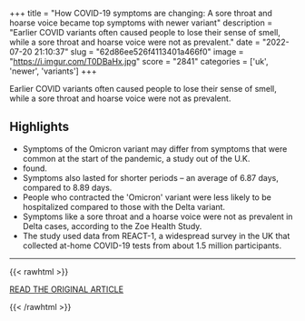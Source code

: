 +++
title = "How COVID-19 symptoms are changing: A sore throat and hoarse voice became top symptoms with newer variant"
description = "Earlier COVID variants often caused people to lose their sense of smell, while a sore throat and hoarse voice were not as prevalent."
date = "2022-07-20 21:10:37"
slug = "62d86ee526f4113401a466f0"
image = "https://i.imgur.com/T0DBaHx.jpg"
score = "2841"
categories = ['uk', 'newer', 'variants']
+++

Earlier COVID variants often caused people to lose their sense of smell, while a sore throat and hoarse voice were not as prevalent.

## Highlights

- Symptoms of the Omicron variant may differ from symptoms that were common at the start of the pandemic, a study out of the U.K.
- found.
- Symptoms also lasted for shorter periods – an average of 6.87 days, compared to 8.89 days.
- People who contracted the 'Omicron' variant were less likely to be hospitalized compared to those with the Delta variant.
- Symptoms like a sore throat and a hoarse voice were not as prevalent in Delta cases, according to the Zoe Health Study.
- The study used data from REACT-1, a widespread survey in the UK that collected at-home COVID-19 tests from about 1.5 million participants.

---

{{< rawhtml >}}
  <p class="article-category">
    <a target="_blank" href="https://www.cbsnews.com/news/covid-19-symptoms-differed-omicron-delta-variants-uk-study/">READ THE ORIGINAL ARTICLE</a>
  </p>
{{< /rawhtml >}}
